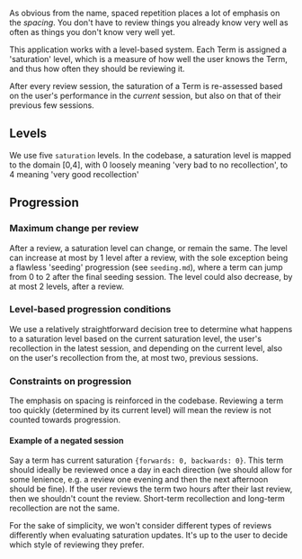 As obvious from the name, spaced repetition places a lot of emphasis on the
_spacing_. You don't have to review things you already know very well as often
as things you don't know very well yet.

This application works with a level-based system. Each Term is assigned a
'saturation' level, which is a measure of how well the user knows the Term, and
thus how often they should be reviewing it.

After every review session, the saturation of a Term is re-assessed based on the
user's performance in the _current_ session, but also on that of their previous
few sessions.

## Levels

We use five `saturation` levels. In the codebase, a saturation level is mapped to the domain
[0,4], with 0 loosely meaning 'very bad to no recollection', to 4 meaning
'very good recollection'

## Progression

### Maximum change per review

After a review, a saturation level can change, or remain the same. The level can
increase at most by 1 level after a review, with the sole exception being a
flawless 'seeding' progression (see `seeding.md`), where a term can jump from 0
to 2 after the final seeding session. The level could also decrease, by at most
2 levels, after a review.

### Level-based progression conditions

We use a relatively straightforward decision tree to determine what happens to a
saturation level based on the current saturation level, the user's recollection
in the latest session, and depending on the current level, also on the user's
recollection from the, at most two, previous sessions.

### Constraints on progression

The emphasis on spacing is reinforced in the codebase. Reviewing a term too
quickly (determined by its current level) will mean the review is not counted
towards progression.

#### Example of a negated session

Say a term has current saturation `{forwards: 0, backwards: 0}`. This term should ideally
be reviewed once a day in each direction (we should allow for some lenience, e.g. a review one evening
and then the next afternoon should be fine). If the user reviews the term two
hours after their last review, then we shouldn't count the review. Short-term
recollection and long-term recollection are not the same.

For the sake of simplicity, we won't consider different types of reviews
differently when evaluating saturation updates. It's up to the user to decide
which style of reviewing they prefer.

